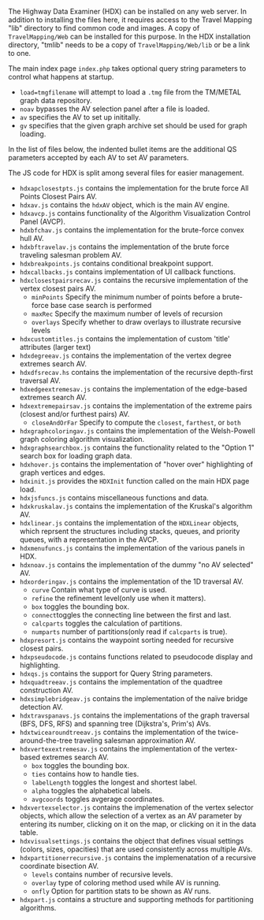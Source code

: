 The Highway Data Examiner (HDX) can be installed on any web server.  In addition to installing the files here, it requires access to the Travel Mapping "lib" directory to find common code and images.  A copy of `TravelMapping/Web` can be installed for this purpose.  In the HDX installation directory, "tmlib" needs to be a copy of `TravelMapping/Web/lib` or be a link to one.

The main index page `index.php` takes optional query string parameters to control what happens at startup.

* `load=tmgfilename` will attempt to load a `.tmg` file from the TM/METAL graph data repository.
* `noav` bypasses the AV selection panel after a file is loaded.
* `av` specifies the AV to set up inititally.
* `gv` specifies that the given graph archive set should be used for graph loading.

In the list of files below, the indented bullet items are the additional QS parameters accepted by each AV to set AV parameters.

The JS code for HDX is split among several files for easier management.

* `hdxapclosestpts.js` contains the implementation for the brute force All Points Closest Pairs AV.
* `hdxav.js` contains the  `hdxAV` object, which is the main AV engine.
* `hdxavcp.js` contains functionality of the Algorithm Visualization Control Panel (AVCP).
* `hdxbfchav.js` contains the implementation for the brute-force convex hull AV.
* `hdxbftravelav.js` contains the implementation of the brute force traveling salesman problem AV.
* `hdxbreakpoints.js` contains conditional breakpoint support.
* `hdxcallbacks.js` contains implementation of UI callback functions.
* `hdxclosestpairsrecav.js` contains the recursive implementation of the vertex closest pairs AV.
  * `minPoints`  Specify the minimum number of points before a brute-force base case search is performed
  * `maxRec`  Specify the maximum number of levels of recursion
  * `overlays`  Specify whether to draw overlays to illustrate recursive levels
* `hdxcustomtitles.js` contains the implementation of custom 'title' attributes (larger text)
* `hdxdegreeav.js` contains the implementation of the vertex degree extremes search AV.
* `hdxdfsrecav.hs` contains the implementation of the recursive depth-first traversal AV.
* `hdxedgeextremesav.js` contains the implementation of the edge-based extremes search AV.
* `hdxextremepairsav.js` contains the implementation of the extreme pairs (closest and/or furthest pairs) AV.
  * `closeAndOrFar` Specify to compute the `closest`, `farthest`, or `both`
* `hdxgraphcoloringav.js` contains the implementation of the Welsh-Powell graph coloring algorithm visualization.
* `hdxgraphsearchbox.js` contains the functionality related to the "Option 1" search box for loading graph data.
* `hdxhover.js` contains the implementation of "hover over" highlighting of graph vertices and edges.
* `hdxinit.js` provides the `HDXInit` function called on the main HDX page load.
* `hdxjsfuncs.js` contains miscellaneous functions and data.
* `hdxkruskalav.js` contains the implementation of the Kruskal's algorithm AV.
* `hdxlinear.js` contains the implementation of the `HDXLinear` objects, which reprsent the structures including stacks, queues, and priority queues, with a representation in the AVCP.
* `hdxmenufuncs.js` contains the implementation of the various panels in HDX.
* `hdxnoav.js` contains the implementation of the dummy "no AV selected" AV.
* `hdxorderingav.js` contains the implementation of the 1D traversal AV.
  * `curve` Contain what type of curve is used.
  * `refine` the refinement level(only use when it matters).
  * `box` toggles the bounding box.
  * `connect`toggles the connecting line between the first and last.
  * `calcparts` toggles the calculation of partitions.
  * `numparts` number of partitions(only read if `calcparts` is true).
* `hdxpresort.js` contains the waypoint sorting needed for recursive closest pairs.
* `hdxpseudocode.js` contains functions related to pseudocode display and highlighting.
* `hdxqs.js` contains the support for Query String parameters.
* `hdxquadtreeav.js` contains the implementation of the quadtree construction AV.
* `hdxsimplebridgeav.js` contains the implementation of the naïve bridge detection AV.
* `hdxtravspanavs.js` contains the implementations of the graph traversal (BFS, DFS, RFS) and spanning tree (Dijkstra's, Prim's) AVs.
* `hdxtwicearoundtreeav.js` contains the implementation of the twice-around-the-tree traveling salesman approximation AV.
* `hdxvertexextremesav.js` contains the implementation of the vertex-based extremes search AV.
  * `box` toggles the bounding box.
  * `ties` contains how to handle ties.
  * `labelLength` toggles the longest and shortest label.
  * `alpha` toggles the alphabetical labels.
  * `avgcoords` toggles avgerage coordinates.
* `hdxvertexselector.js` contains the implemenation of the vertex selector objects, which allow the selection of a vertex as an AV parameter by entering its number, clicking on it on the map, or clicking on it in the data table.
* `hdxvisualsettings.js` contains the object that defines visual settings (colors, sizes, opacities) that are used consistently across multiple AVs.
* `hdxpartitionerrecursive.js` contains the implemenatation of a recursive coordinate bisection AV.
  * `levels` contains number of recursive levels.
  * `overlay` type of coloring method used while AV is running.
  * `onfly` Option for partition stats to be shown as AV runs.
* `hdxpart.js` contains a structure and supporting methods for partitioning algorithms.
